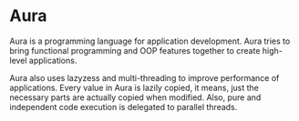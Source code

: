 # Aura

Aura is a programming language for application development.
Aura tries to bring functional programming and OOP features together to create high-level applications.

Aura also uses lazyzess and multi-threading to improve performance of applications. Every value in Aura is lazily copied, it means, just the necessary parts are actually copied when modified. Also, pure and independent code execution is delegated to parallel threads.

